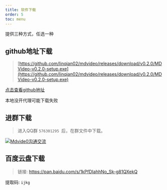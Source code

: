 ```yaml
---
title: 软件下载
order: 5
toc: menu
---
```


<Alert>提供三种方式，任选一种</Alert>

## github地址下载

> [https://github.com/linqian02/mdvideo/releases/download/v0.2.0/MDVideo-v0.2.0-setup.exe](https://github.com/linqian02/mdvideo/releases/download/v0.2.0/MDVideo-v0.2.0-setup.exe)

[点击查看github地址](https://github.com/linqian02/mdvideo)

本地没开代理可能下载失败
## 进群下载

> 进入QQ群 `576301295 `后，在群文件中下载。

<a target="_blank" href="https://qm.qq.com/cgi-bin/qm/qr?k=ttUCYwY-r8zmJuemiqdZfcnWtsRM7wAG&jump_from=webapi"><img border="0" src="//pub.idqqimg.com/wpa/images/group.png" alt="Mdvide0沟通交流" title="Mdvide0沟通交流"></a>

## 百度云盘下载

  > 链接: https://pan.baidu.com/s/1kPfDIahhNo_Sk-g81QXekQ

   提取码: `ijkg`



